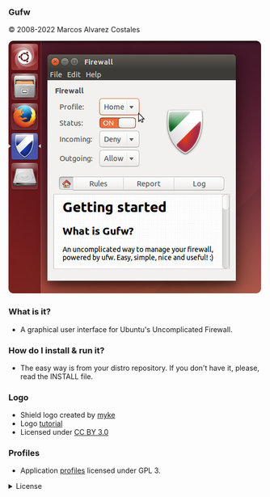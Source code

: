    
   
   ### Gufw
   © 2008-2022 ﻿﻿Marcos Alvarez Costales

![Main Window](https://github.com/costales/costales.github.io/blob/master/projects/gufw/gufw.jpg)

   ### What is it?
   - A graphical user interface for Ubuntu's Uncomplicated Firewall.
   
   ### How do I install & run it?
   - The easy way is from your distro repository. If you don't have it, please, read the INSTALL file.
   

   ### Logo
   - Shield logo created by [myke](http://michael.spiegel1.at/)
   - Logo [tutorial](http://www.gimpusers.com/tutorials/create-a-shield-symbol.html)
   - Licensed under [CC BY 3.0](http://creativecommons.org/licenses/by/3.0/at/)

   ### Profiles
   - Application [profiles](http://jhansonxi.blogspot.com.es/2013/03/latest-batch-of-ufw-application-profiles.html) licensed under GPL 3.

<details>
<summary>License</summary>

```
Gufw is free software; you can redistribute it and/or modify it
under the terms of the GNU General Public Licence as published
by the Free Software Foundation; either version 3 of the License,
or (at your option) any later version.

This program is distributed in the hope that it will be useful,
but WITHOUT ANY WARRANTY; without even the implied warranty of
MERCHANTABILITY or FITNESS FOR A PARTICULAR PURPOSE.  See the
GNU General Public License for more details.

You should have received a copy of the GNU General Public License
along with this program.  If not, see <http://www.gnu.org/licenses/>.
```

</details>
